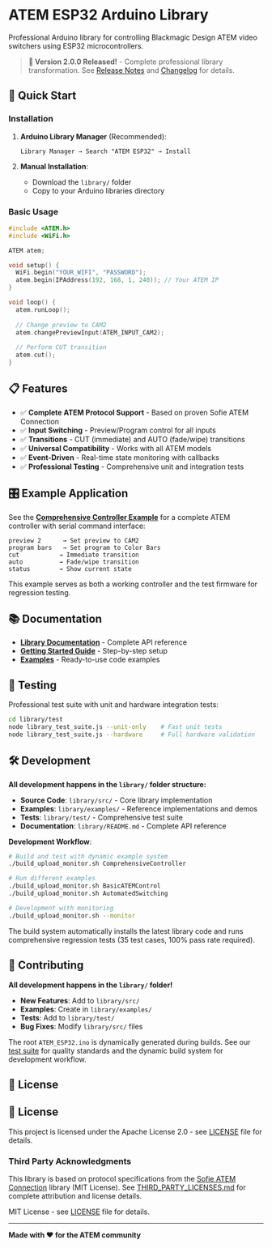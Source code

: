 # ATEM ESP32 Arduino Library

Professional Arduino library for controlling Blackmagic Design ATEM video switchers using ESP32 microcontrollers.

> **📢 Version 2.0.0 Released!** - Complete professional library transformation. See [Release Notes](RELEASE_NOTES.md) and [Changelog](CHANGELOG.md) for details.

## 🚀 Quick Start

### Installation

1. **Arduino Library Manager** (Recommended):
   ```
   Library Manager → Search "ATEM ESP32" → Install
   ```

2. **Manual Installation**:
   - Download the `library/` folder
   - Copy to your Arduino libraries directory

### Basic Usage

```cpp
#include <ATEM.h>
#include <WiFi.h>

ATEM atem;

void setup() {
  WiFi.begin("YOUR_WIFI", "PASSWORD");
  atem.begin(IPAddress(192, 168, 1, 240)); // Your ATEM IP
}

void loop() {
  atem.runLoop();
  
  // Change preview to CAM2
  atem.changePreviewInput(ATEM_INPUT_CAM2);
  
  // Perform CUT transition
  atem.cut();
}
```

## 📋 Features

- ✅ **Complete ATEM Protocol Support** - Based on proven Sofie ATEM Connection
- ✅ **Input Switching** - Preview/Program control for all inputs
- ✅ **Transitions** - CUT (immediate) and AUTO (fade/wipe) transitions
- ✅ **Universal Compatibility** - Works with all ATEM models
- ✅ **Event-Driven** - Real-time state monitoring with callbacks
- ✅ **Professional Testing** - Comprehensive unit and integration tests

## 🎛️ Example Application

See the **[Comprehensive Controller Example](library/examples/ComprehensiveController/)** for a complete ATEM controller with serial command interface:

```
preview 2      → Set preview to CAM2
program bars   → Set program to Color Bars
cut           → Immediate transition
auto          → Fade/wipe transition
status        → Show current state
```

This example serves as both a working controller and the test firmware for regression testing.

## 📚 Documentation

- **[Library Documentation](library/README.md)** - Complete API reference
- **[Getting Started Guide](library/GETTING_STARTED.md)** - Step-by-step setup
- **[Examples](library/examples/)** - Ready-to-use code examples

## 🧪 Testing

Professional test suite with unit and hardware integration tests:

```bash
cd library/test
node library_test_suite.js --unit-only    # Fast unit tests
node library_test_suite.js --hardware     # Full hardware validation
```

## 🛠️ Development

**All development happens in the `library/` folder structure:**

- **Source Code**: `library/src/` - Core library implementation
- **Examples**: `library/examples/` - Reference implementations and demos
- **Tests**: `library/test/` - Comprehensive test suite
- **Documentation**: `library/README.md` - Complete API reference

**Development Workflow**:
```bash
# Build and test with dynamic example system
./build_upload_monitor.sh ComprehensiveController

# Run different examples
./build_upload_monitor.sh BasicATEMControl
./build_upload_monitor.sh AutomatedSwitching

# Development with monitoring
./build_upload_monitor.sh --monitor
```

The build system automatically installs the latest library code and runs comprehensive regression tests (35 test cases, 100% pass rate required).

## 🤝 Contributing

**All development happens in the `library/` folder!** 

- **New Features**: Add to `library/src/`
- **Examples**: Create in `library/examples/`
- **Tests**: Add to `library/test/`
- **Bug Fixes**: Modify `library/src/` files

The root `ATEM_ESP32.ino` is dynamically generated during builds. See our [test suite](library/test/) for quality standards and the dynamic build system for development workflow.

## 📄 License

## 📄 License

This project is licensed under the Apache License 2.0 - see [LICENSE](LICENSE) file for details.

### Third Party Acknowledgments

This library is based on protocol specifications from the [Sofie ATEM Connection](https://github.com/Sofie-Automation/sofie-atem-connection) library (MIT License). See [THIRD_PARTY_LICENSES.md](THIRD_PARTY_LICENSES.md) for complete attribution and license details.

MIT License - see [LICENSE](LICENSE) file for details.

---

**Made with ❤️ for the ATEM community**
